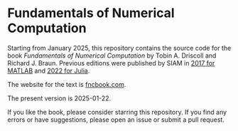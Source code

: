 # Fundamentals of Numerical Computation

Starting from January 2025, this repository contains the source code for the book *Fundamentals of Numerical Computation* by Tobin A. Driscoll and Richard J. Braun. 
Previous editions were published by SIAM in [2017 for MATLAB](https://epubs.siam.org/doi/10.1137/1.9781611975086) and [2022 for Julia](https://epubs.siam.org/doi/10.1137/1.9781611977011).

The website for the text is [fncbook.com](https://fncbook.com).

The present version is 2025-01-22.

If you like the book, please consider starring this repository. If you find any errors or have suggestions, please open an issue or submit a pull request.